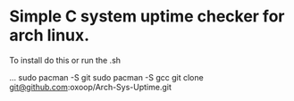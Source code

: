 # Simple C system uptime checker for arch linux. 

To install do this or run the .sh

...
sudo pacman -S git
sudo pacman -S gcc
git clone git@github.com:oxoop/Arch-Sys-Uptime.git


